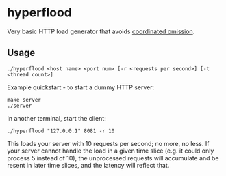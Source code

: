 # hyperflood

Very basic HTTP load generator that avoids [coordinated omission](https://www.scylladb.com/2021/04/22/on-coordinated-omission/).

## Usage
```
./hyperflood <host name> <port num> [-r <requests per second>] [-t <thread count>]
```

Example quickstart - to start a dummy HTTP server:
```
make server
./server
```
In another terminal, start the client:
```
./hyperflood "127.0.0.1" 8081 -r 10
```
This loads your server with 10 requests per second; no more, no less.
If your server cannot handle the load in a given time slice (e.g. it could only process 5 instead of 10), the unprocessed requests will accumulate and be resent in later time slices, and the latency will reflect that.
